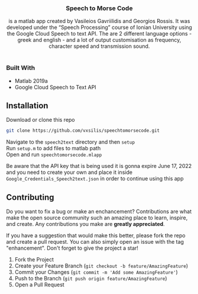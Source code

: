 

<h3 align="center">Speech to Morse Code</h3>

  <p align="center">
  is a matlab app created by Vasileios Gavriilidis and Georgios Rossis. It was developed under the “Speech Processing” course of Ionian University using the Google Cloud Speech to text API. The are 2 different language options - greek and english - and a lot of output customisation as frequency, character speed and transmission sound.</a>
    <br />
    <br />
  </p>
</div>



### Built With

* Matlab 2019a
* Google Cloud Speech to Text API


## Installation


Download or clone this repo
   ```sh
   git clone https://github.com/vxsilis/speechtomorsecode.git
   ```

Navigate to the ```speech2text``` directory and then ```setup```<br>
Run ```setup.m``` to add files to matlab path<br>
Open and run ```speechtomorsecode.mlapp```<br>

Be aware that the API key that is being used it is gonna expire June 17, 2022 and you need to create your own and place it inside ```Google_Credentials_Speech2text.json``` in order to continue using this app

## Contributing

Do you want to fix a bug or make an enchancement? Contributions are what make the open source community such an amazing place to learn, inspire, and create. Any contributions you make are **greatly appreciated**.

If you have a suggestion that would make this better, please fork the repo and create a pull request. You can also simply open an issue with the tag "enhancement". Don't forget to give the project a star!

1. Fork the Project
2. Create your Feature Branch (`git checkout -b feature/AmazingFeature`)
3. Commit your Changes (`git commit -m 'Add some AmazingFeature'`)
4. Push to the Branch (`git push origin feature/AmazingFeature`)
5. Open a Pull Request



